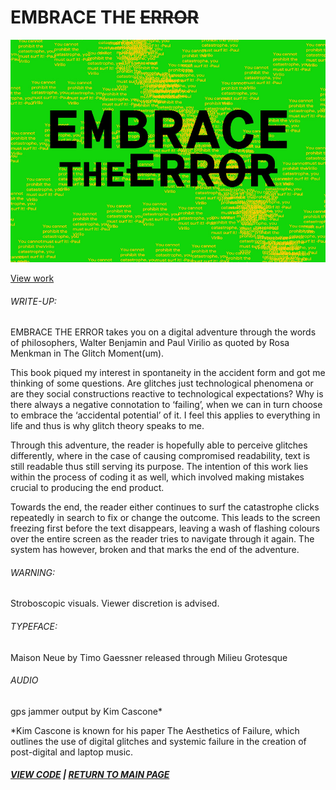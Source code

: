 # EMBRACE THE ~~ERROR~~

<img src="hero.jpg">

[View work](https://samanthangsy.github.io/codewords/Final/EmbraceTheError/)

###### WRITE-UP:
EMBRACE THE ERROR takes you on a digital adventure through the words of philosophers, Walter Benjamin and Paul Virilio as quoted by Rosa Menkman in The Glitch Moment(um).

This book piqued my interest in spontaneity in the accident form and got me thinking of some questions. Are glitches just technological phenomena or are they social constructions reactive to technological expectations? Why is there always a negative connotation to ‘failing’, when we can in turn choose to embrace the ‘accidental potential’ of it. I feel this applies to everything in life and thus is why glitch theory speaks to me. 

Through this adventure, the reader is hopefully able to perceive glitches differently, where in the case of causing compromised readability, text is still readable thus still serving its purpose. The intention of this work lies within the process of coding it as well, which involved making mistakes crucial to producing the end product. 

Towards the end, the reader either continues to surf the catastrophe clicks repeatedly in search to fix or change the outcome. This leads to the screen freezing first before the text disappears, leaving a wash of flashing colours over the entire screen as the reader tries to navigate through it again. The system has however, broken and that marks the end of the adventure.

###### WARNING:
Stroboscopic visuals. Viewer discretion is advised.

###### TYPEFACE:
Maison Neue by Timo Gaessner released through Milieu Grotesque

###### AUDIO
gps jammer output by Kim Cascone*

*Kim Cascone is known for his paper The Aesthetics of Failure, which outlines the use of 				digital glitches and systemic failure in the creation of post-digital and laptop music.

##### [VIEW CODE](https://github.com/samanthangsy/codewords/blob/master/Final/EmbraceTheError/EmbraceTheError.js)  |  [RETURN TO MAIN PAGE](https://samanthangsy.github.io/codewords/)
